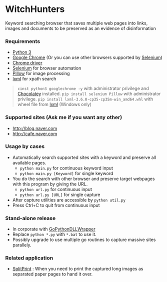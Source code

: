 # WitchHunters
Keyword searching browser that saves multiple web pages into links, images and documents to be preserved as an evidence of disinformation

### Requirements
  - [Python 3](https://www.python.org)
  - [Google Chrome](https://www.google.co.kr/chrome/browser/desktop/) (Or you can use other browsers supported by [Selenium](http://www.seleniumhq.org/))
  - [Chrome driver](https://sites.google.com/a/chromium.org/chromedriver/home)
  - [Selenium](http://www.seleniumhq.org/) for browser automation
  - [Pillow](https://python-pillow.org/) for image processing
  - [lxml](http://lxml.de/) for xpath search

> `cinst python3 googlechrome -y` with administrator privilege and [Chocolatey](https://chocolatey.org/) installed.
> `pip install selenium Pillow` with administrator privilege.
> `pip install lxml-3.6.0-cp35-cp35m-win_amd64.whl` with wheel file from [lxml](http://www.lfd.uci.edu/~gohlke/pythonlibs/#lxml) (Windows only)

### Supported sites (Ask me if you want any other)
  - http://blog.naver.com
  - http://cafe.naver.com

### Usage by cases
  - Automatically search supported sites with a keyword and preserve all available pages.
    - `python main.py` for continuous keyword input
    - `python main.py [Keyword]` for single keyword
  - You do the search with other browser and preserve target webpages with this program by giving the URL.
    - `python url.py` for continuous input
    - `python url.py [URL]` for single capture
  - After capture utilities are accessible by `python util.py`
  - Press Ctrl+C to quit from continuous input

### Stand-alone release
  - In corporate with [GoPythonDLLWrapper](https://github.com/chidea/GoPythonDLLWrapper)
  - Replace `python *.py` with `*.bat` to use it.
  - Possibly upgrade to use multiple go routines to capture massive sites parallely.

### Related application
  - [SplitPrint](http://openwrld.egloos.com/2827456) : When you need to print the captured long images as separated paper pages to hand it over.
